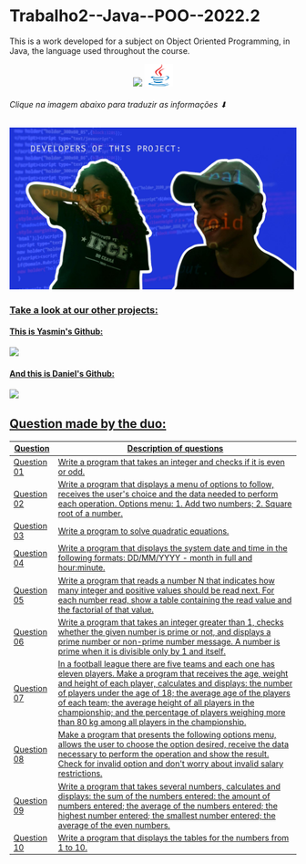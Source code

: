 <h1> Trabalho2--Java--POO--2022.2 </h1>

<p>This is a work developed for a subject on Object Oriented Programming, in Java, the language used throughout the course.</p>

<div align="center">
  <img src="https://img.shields.io/badge/Java-ED8B00?style=for-the-badge&logo=java&logoColor=white" >
  <img height="40" width="50" src="https://raw.githubusercontent.com/devicons/devicon/master/icons/java/java-original.svg">
</div>

<div>
  <h6>Clique na imagem abaixo para traduzir as informações ⬇ </h6>
  <a href="https://github.com/Carloto11/Trabalho2--Java--POO--2022.2/blob/main/README.md">
  <img src="https://github.com/Carloto11/Trabalho2--Java--POO--2022.2/blob/main/CBposteren.jpg">
</div>
  
<h3> Take a look at our other projects:</h3>
  
<div>
  <h4>This is Yasmin's Github:</h4>
  <a href="https://github.com/Carloto11">
  <img src="https://img.shields.io/badge/GitHub-100000?style=for-the-badge&logo=github&logoColor=white">
 
  <h4> And this is Daniel's Github:</h4>
  <a href="https://github.com/Daniel02md">
  <img src="https://img.shields.io/badge/GitHub-100000?style=for-the-badge&logo=github&logoColor=white">
</div>
    
## Question made by the duo:

| Question | Description of questions |
|---|---|
|Question 01| Write a program that takes an integer and checks if it is even or odd.
|Question 02| Write a program that displays a menu of options to follow, receives the user's choice and the data needed to perform each operation. Options menu: 1. Add two numbers; 2. Square root of a number.
|Question 03| Write a program to solve quadratic equations.
|Question 04| Write a program that displays the system date and time in the following formats: DD/MM/YYYY - month in full and hour:minute.
|Question 05| Write a program that reads a number N that indicates how many integer and positive values ​​should be read next. For each number read, show a table containing the read value and the factorial of that value.
|Question 06| Write a program that takes an integer greater than 1, checks whether the given number is prime or not, and displays a prime number or non-prime number message. A number is prime when it is divisible only by 1 and itself.
|Question 07| In a football league there are five teams and each one has eleven players. Make a program that receives the age, weight and height of each player, calculates and displays: the number of players under the age of 18; the average age of the players of each team; the average height of all players in the championship; and the percentage of players weighing more than 80 kg among all players in the championship.
|Question 08| Make a program that presents the following options menu, allows the user to choose the option desired, receive the data necessary to perform the operation and show the result. Check for invalid option and don't worry about invalid salary restrictions.
|Question 09| Write a program that takes several numbers, calculates and displays: the sum of the numbers entered: the amount of numbers entered; the average of the numbers entered; the highest number entered; the smallest number entered; the average of the even numbers.
|Question 10| Write a program that displays the tables for the numbers from 1 to 10.



